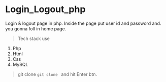 # Login_Logout_php
Login &amp; logout page in php. Inside the page put user id and password and. you gonna foll in home page.  

 > Tech stack use 
  1. Php 
  2. Html 
  3. Css
  4. MySQL

> git clone `git clone ` and hit Enter btn. 
